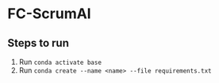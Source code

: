 # FC-ScrumAI

## Steps to run
1. Run `conda activate base`
2. Run `conda create --name <name> --file requirements.txt`